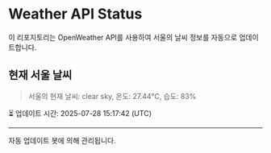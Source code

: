 
# Weather API Status

이 리포지토리는 OpenWeather API를 사용하여 서울의 날씨 정보를 자동으로 업데이트합니다.

## 현재 서울 날씨
> 서울의 현재 날씨: clear sky, 온도: 27.44°C, 습도: 83%

⏳ 업데이트 시간: 2025-07-28 15:17:42 (UTC)

---
자동 업데이트 봇에 의해 관리됩니다.
